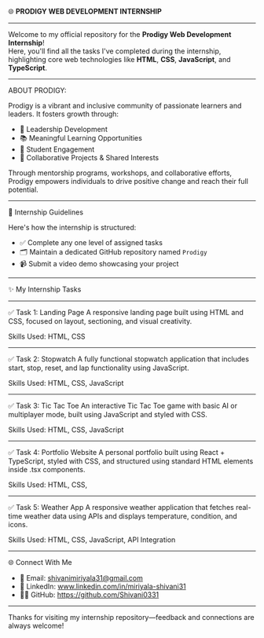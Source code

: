 🌐 **PRODIGY WEB DEVELOPMENT INTERNSHIP**
______________________________________________________________________________________________________________________________________________________________________________________________________________________________________________

Welcome to my official repository for the **Prodigy Web Development Internship**!  
Here, you'll find all the tasks I've completed during the internship, highlighting core web technologies like **HTML**, **CSS**, **JavaScript**, and **TypeScript**.

______________________________________________________________________________________________________________________________________________________________________________________________________________________________________________

ABOUT PRODIGY:

Prodigy is a vibrant and inclusive community of passionate learners and leaders. It fosters growth through:
- 🚀 Leadership Development  
- 📚 Meaningful Learning Opportunities  
- 🤝 Student Engagement  
- 🎯 Collaborative Projects & Shared Interests  

Through mentorship programs, workshops, and collaborative efforts, Prodigy empowers individuals to drive positive change and reach their full potential.

______________________________________________________________________________________________________________________________________________________________________________________________________________________________________________

📢 Internship Guidelines

Here's how the internship is structured:
- ✅ Complete any one level of assigned tasks  
- 🗂️ Maintain a dedicated GitHub repository named `Prodigy`  
- 📹 Submit a video demo showcasing your project  
______________________________________________________________________________________________________________________________________________________________________________________________________________________________________________

✨ My Internship Tasks
______________________________________________________________________________________________________________________________________________________________________________________________________________________________________________

✅ Task 1: Landing Page
A responsive landing page built using HTML and CSS, focused on layout, sectioning, and visual creativity.

Skills Used: HTML, CSS

______________________________________________________________________________________________________________________________________________________________________________________________________________________________________________

✅ Task 2: Stopwatch
A fully functional stopwatch application that includes start, stop, reset, and lap functionality using JavaScript.

Skills Used: HTML, CSS, JavaScript

______________________________________________________________________________________________________________________________________________________________________________________________________________________________________________

✅ Task 3: Tic Tac Toe
An interactive Tic Tac Toe game with basic AI or multiplayer mode, built using JavaScript and styled with CSS.

Skills Used: HTML, CSS, JavaScript

______________________________________________________________________________________________________________________________________________________________________________________________________________________________________________

✅ Task 4: Portfolio Website
A personal portfolio built using React + TypeScript, styled with CSS, and structured using standard HTML elements inside .tsx components.

Skills Used: HTML, CSS, 

______________________________________________________________________________________________________________________________________________________________________________________________________________________________________________

✅ Task 5: Weather App
A responsive weather application that fetches real-time weather data using APIs and displays temperature, condition, and icons.

Skills Used: HTML, CSS, JavaScript, API Integration

______________________________________________________________________________________________________________________________________________________________________________________________________________________________________________

🌐 Connect With Me

- 📧 Email: shivanimiriyala31@gmail.com
- 💼 LinkedIn: www.linkedin.com/in/miriyala-shivani31
- 👩‍💻 GitHub: https://github.com/Shivani0331

______________________________________________________________________________________________________________________________________________________________________________________________________________________________________________

Thanks for visiting my internship repository—feedback and connections are always welcome!
